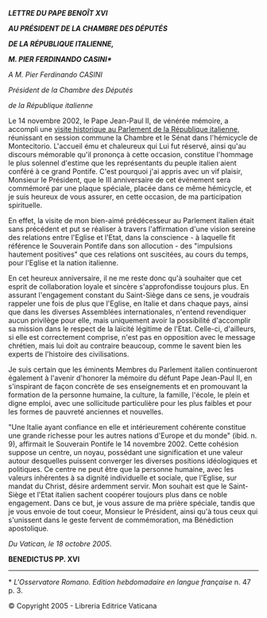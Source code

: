 ***LETTRE DU PAPE BENOÎT XVI***

***AU PRÉSIDENT DE LA CHAMBRE DES DÉPUTÉS***

***DE LA RÉPUBLIQUE ITALIENNE,***

***M. PIER FERDINANDO CASINI\****

*A M. Pier Ferdinando CASINI*

*Président de la Chambre des Députés*

*de la République italienne*

Le 14 novembre 2002, le Pape Jean-Paul II, de vénérée mémoire, a accompli une [visite historique au Parlement de la République italienne](/content/john-paul-ii/fr/speeches/2002/november/documents/hf_jp-ii_spe_20021114_italian-parliament.html), réunissant en session commune la Chambre et le Sénat dans l'hémicycle de Montecitorio. L'accueil ému et chaleureux qui Lui fut réservé, ainsi qu'au discours mémorable qu'il prononça à cette occasion, constitue l'hommage le plus solennel d'estime que les représentants du peuple italien aient conféré à ce grand Pontife. C'est pourquoi j'ai appris avec un vif plaisir, Monsieur le Président, que le III anniversaire de cet événement sera commémoré par une plaque spéciale, placée dans ce même hémicycle, et je suis heureux de vous assurer, en cette occasion, de ma participation spirituelle.

En effet, la visite de mon bien-aimé prédécesseur au Parlement italien était sans précédent et put se réaliser à travers l'affirmation d'une vision sereine des relations entre l'Eglise et l'Etat, dans la conscience - à laquelle fit référence le Souverain Pontife dans son allocution - des "impulsions hautement positives" que ces relations ont suscitées, au cours du temps, pour l'Eglise et la nation italienne.

En cet heureux anniversaire, il ne me reste donc qu'à souhaiter que cet esprit de collaboration loyale et sincère s'approfondisse toujours plus. En assurant l'engagement constant du Saint-Siège dans ce sens, je voudrais rappeler une fois de plus que l'Eglise, en Italie et dans chaque pays, ainsi que dans les diverses Assemblées internationales, n'entend revendiquer aucun privilège pour elle, mais uniquement avoir la possibilité d'accomplir sa mission dans le respect de la laïcité légitime de l'Etat. Celle-ci, d'ailleurs, si elle est correctement comprise, n'est pas en opposition avec le message chrétien, mais lui doit au contraire beaucoup, comme le savent bien les experts de l'histoire des civilisations.

Je suis certain que les éminents Membres du Parlement italien continueront également à l'avenir d'honorer la mémoire du défunt Pape Jean-Paul II, en s'inspirant de façon concrète de ses enseignements et en promouvant la formation de la personne humaine, la culture, la famille, l'école, le plein et digne emploi, avec une sollicitude particulière pour les plus faibles et pour les formes de pauvreté anciennes et nouvelles.

"Une Italie ayant confiance en elle et intérieurement cohérente constitue une grande richesse pour les autres nations d'Europe et du monde" (ibid. n. 9), affirmait le Souverain Pontife le 14 novembre 2002. Cette cohésion suppose un centre, un noyau, possédant une signification et une valeur autour desquelles puissent converger les diverses positions idéologiques et politiques. Ce centre ne peut être que la personne humaine, avec les valeurs inhérentes à sa dignité individuelle et sociale, que l'Eglise, sur mandat du Christ, désire ardemment servir. Mon souhait est que le Saint-Siège et l'Etat italien sachent coopérer toujours plus dans ce noble engagement. Dans ce but, je vous assure de ma prière spéciale, tandis que je vous envoie de tout coeur, Monsieur le Président, ainsi qu'à tous ceux qui s'unissent dans le geste fervent de commémoration, ma Bénédiction apostolique.

*Du Vatican, le 18 octobre 2005*.

**BENEDICTUS PP. XVI**

* * *

\* *L'Osservatore Romano. Edition hebdomadaire en langue française* n. 47 p. 3.

© Copyright 2005 - Libreria Editrice Vaticana